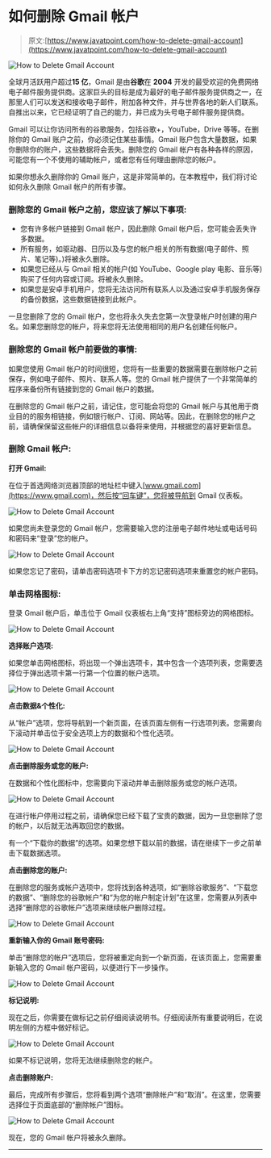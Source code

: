 # 如何删除 Gmail 帐户

> 原文:[https://www.javatpoint.com/how-to-delete-gmail-account](https://www.javatpoint.com/how-to-delete-gmail-account)

![How to Delete Gmail Account](../Images/e354294c323a19eb204f4d1652fbedda.png)

全球月活跃用户超过**15 亿**，Gmail 是由**谷歌**在 **2004** 开发的最受欢迎的免费网络电子邮件服务提供商。这家巨头的目标是成为最好的电子邮件服务提供商之一，在那里人们可以发送和接收电子邮件，附加各种文件，并与世界各地的新人们联系。自推出以来，它已经证明了自己的能力，并已成为头号电子邮件服务提供商。

Gmail 可以让你访问所有的谷歌服务，包括谷歌+，YouTube，Drive 等等。在删除你的 Gmail 账户之前，你必须记住某些事情。Gmail 账户包含大量数据，如果你删除你的账户，这些数据将会丢失。删除您的 Gmail 帐户有各种各样的原因，可能您有一个不使用的辅助帐户，或者您有任何理由删除您的帐户。

如果你想永久删除你的 Gmail 账户，这是非常简单的。在本教程中，我们将讨论如何永久删除 Gmail 帐户的所有步骤。

### 删除您的 Gmail 帐户之前，您应该了解以下事项:

*   您有许多帐户链接到 Gmail 帐户，因此删除 Gmail 帐户后，您可能会丢失许多数据。
*   所有服务，如驱动器、日历以及与您的帐户相关的所有数据(电子邮件、照片、笔记等)。)将被永久删除。
*   如果您已经从与 Gmail 相关的帐户(如 YouTube、Google play 电影、音乐等)购买了任何内容或订阅。将被永久删除。
*   如果您是安卓手机用户，您将无法访问所有联系人以及通过安卓手机服务保存的备份数据，这些数据链接到此帐户。

一旦您删除了您的 Gmail 帐户，您也将永久失去您第一次登录帐户时创建的用户名。如果您删除您的帐户，将来您将无法使用相同的用户名创建任何帐户。

### 删除您的 Gmail 帐户前要做的事情:

如果您使用 Gmail 帐户的时间很短，您将有一些重要的数据需要在删除帐户之前保存，例如电子邮件、照片、联系人等。您的 Gmail 帐户提供了一个非常简单的程序来备份所有链接到您的 Gmail 帐户的数据。

在删除您的 Gmail 帐户之前，请记住，您可能会将您的 Gmail 帐户与其他用于商业目的的服务相链接，例如银行帐户、订阅、网站等。因此，在删除您的帐户之前，请确保保留这些帐户的详细信息以备将来使用，并根据您的喜好更新信息。

### 删除 Gmail 帐户:

**打开 Gmail:**

在位于首选网络浏览器顶部的地址栏中键入[www.gmail.com](https://www.gmail.com)，然后按“回车键”，您将被导航到 Gmail 仪表板。

![How to Delete Gmail Account](../Images/882b4199cc9c6b35ba669827a9eec4a3.png)

如果您尚未登录您的 Gmail 帐户，您需要输入您的注册电子邮件地址或电话号码和密码来“登录”您的帐户。

![How to Delete Gmail Account](../Images/edf93aaba4d7bde566d8b1fd2f895aad.png)

如果您忘记了密码，请单击密码选项卡下方的忘记密码选项来重置您的帐户密码。

### 单击网格图标:

登录 Gmail 帐户后，单击位于 Gmail 仪表板右上角“支持”图标旁边的网格图标。

![How to Delete Gmail Account](../Images/654eaa80ad810496c5bf5cd4775befdc.png)

**选择账户选项:**

如果您单击网格图标，将出现一个弹出选项卡，其中包含一个选项列表，您需要选择位于弹出选项卡第一行第一个位置的帐户选项。

![How to Delete Gmail Account](../Images/d91107c3fbc30c9869597d7c9083e70b.png)

**点击数据&个性化:**

从“帐户”选项，您将导航到一个新页面，在该页面左侧有一行选项列表。您需要向下滚动并单击位于安全选项上方的数据和个性化选项。

![How to Delete Gmail Account](../Images/33b1b0f4b105554029c845590d9318da.png)

**点击删除服务或您的账户:**

在数据和个性化图标中，您需要向下滚动并单击删除服务或您的帐户选项。

![How to Delete Gmail Account](../Images/1f087421c2f7fe9087e59b7abb8f01ff.png)

在进行帐户停用过程之前，请确保您已经下载了宝贵的数据，因为一旦您删除了您的帐户，以后就无法再取回您的数据。

有一个“下载你的数据”的选项。如果您想下载以前的数据，请在继续下一步之前单击下载数据选项。

**点击删除您的账户:**

在删除您的服务或帐户选项中，您将找到各种选项，如“删除谷歌服务”、“下载您的数据”、“删除您的谷歌帐户”和“为您的帐户制定计划”在这里，您需要从列表中选择“删除您的谷歌帐户”选项来继续帐户删除过程。

![How to Delete Gmail Account](../Images/370ae34925a6cd704c9d339b147cad92.png)

**重新输入你的 Gmail 账号密码:**

单击“删除您的帐户”选项后，您将被重定向到一个新页面，在该页面上，您需要重新输入您的 Gmail 帐户密码，以便进行下一步操作。

![How to Delete Gmail Account](../Images/d677da725592ec40ca6e58f1dd06f3a2.png)

**标记说明:**

现在之后，你需要在做标记之前仔细阅读说明书。仔细阅读所有重要说明后，在说明左侧的方框中做好标记。

![How to Delete Gmail Account](../Images/b19651273cdd429e978a2bc280784274.png)

如果不标记说明，您将无法继续删除您的帐户。

**点击删除账户:**

最后，完成所有步骤后，您将看到两个选项“删除帐户”和“取消”。在这里，您需要选择位于页面底部的“删除帐户”图标。

![How to Delete Gmail Account](../Images/c3d9da6f4d0cc6e8b81a26dd5194ef6c.png)

现在，您的 Gmail 帐户将被永久删除。

* * *